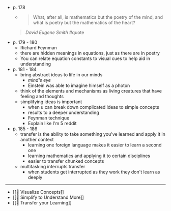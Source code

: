 - p. 178
	- >What, after all, is mathematics but the poetry of the mind, and what is poetry but the mathematics of the heart? 
	> *David Eugene Smith* #quote 
- p. 179 - 180
	- Richard Feynman
	- there are hidden meanings in equations, just as there are in poetry
	- You can relate equation constants to visual cues to help aid in understanding
- p. 181 - 184
	- bring abstract ideas to life in our minds
		- *mind's eye*
		- Einstein was able to imagine himself as a photon
	- think of the elements and mechanisms as living creatures that have feeling and thoughts
	- simplifying ideas is important
		- when u can break down complicated ideas to simple concepts
		- results to a deeper understanding
		- Feynman technique
		- Explain like I'm  5 reddit
- p. 185 - 186
	- transfer is the ability to take something you've learned and apply it in another context
		- learning one foreign language makes it easier to learn a second one
		- learning mathematics and applying it to certain disciplines
		- easier to transfer chunked concepts
	- multitasking interrupts transfer
		- when students get interrupted as they work they don't learn as deeply

---

- [[🌲  Visualize Concepts]]
- [[🌲  Simplify to Understand More]]
- [[🌲 Transfer your Learning]]

